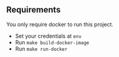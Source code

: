 ## Requirements
You only require docker to run this project.

- Set your credentials at `env`
- Run `make build-docker-image`
- Run `make run-docker`